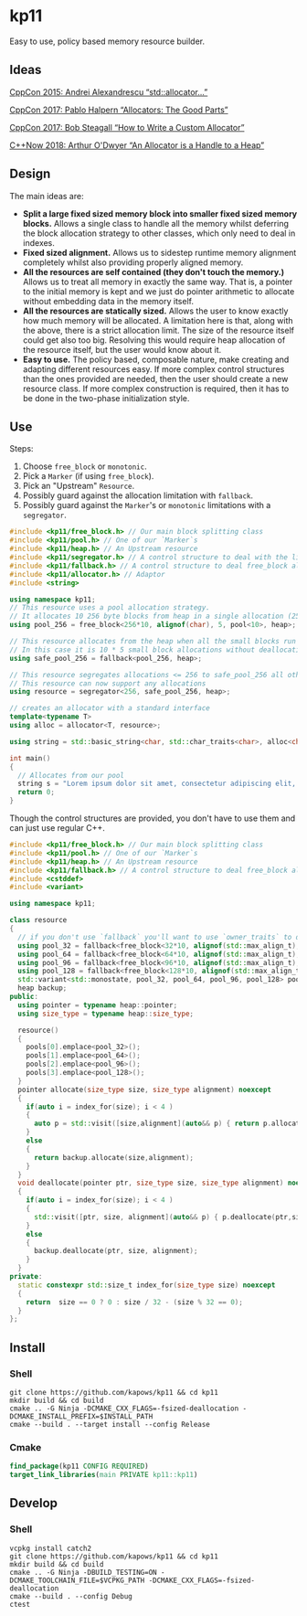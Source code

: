 # kp11

Easy to use, policy based memory resource builder.

## Ideas

[CppCon 2015: Andrei Alexandrescu “std::allocator...”](https://www.youtube.com/watch?v=LIb3L4vKZ7U)

[CppCon 2017: Pablo Halpern “Allocators: The Good Parts”](https://www.youtube.com/watch?v=v3dz-AKOVL8)

[CppCon 2017: Bob Steagall “How to Write a Custom Allocator”](https://www.youtube.com/watch?v=kSWfushlvB8)

[C++Now 2018: Arthur O'Dwyer “An Allocator is a Handle to a Heap”](https://www.youtube.com/watch?v=0MdSJsCTRkY)

## Design

The main ideas are:

* **Split a large fixed sized memory block into smaller fixed sized memory blocks.**
Allows a single class to handle all the memory whilst deferring the block allocation strategy to other classes, which only need to deal in indexes.
* **Fixed sized alignment.**
Allows us to sidestep runtime memory alignment completely whilst also providing properly aligned memory.
* **All the resources are self contained (they don't touch the memory.)**
Allows us to treat all memory in exactly the same way. That is, a pointer to the initial memory is 
kept and we just do pointer arithmetic to allocate without embedding data in the memory itself.
* **All the resources are statically sized.**
Allows the user to know exactly how much memory will be allocated.
A limitation here is that, along with the above, there is a strict allocation limit.
The size of the resource itself could get also too big.
Resolving this would require heap allocation of the resource itself, but the user would know about it.
* **Easy to use.**
The policy based, composable nature, make creating and adapting different resources easy.
If more complex control structures than the ones provided are needed, then the user should create a new resource class.
If more complex construction is required, then it has to be done in the two-phase initialization style.

## Use

Steps:
1. Choose `free_block` or `monotonic`. 
2. Pick a `Marker` (if using `free_block`).
3. Pick an "Upstream" `Resource`.
4. Possibly guard against the allocation limitation with `fallback`.
5. Possibly guard against the `Marker`'s or `monotonic` limitations with a `segregator`.

```cpp
#include <kp11/free_block.h> // Our main block splitting class
#include <kp11/pool.h> // One of our `Marker`s
#include <kp11/heap.h> // An Upstream resource
#include <kp11/segregator.h> // A control structure to deal with the limitations of the pool 
#include <kp11/fallback.h> // A control structure to deal free_block allocation limitations
#include <kp11/allocator.h> // Adaptor
#include <string>

using namespace kp11;
// This resource uses a pool allocation strategy.
// It allocates 10 256 byte blocks from heap in a single allocation (2560 bytes) (up to 5 times).
using pool_256 = free_block<256*10, alignof(char), 5, pool<10>, heap>;

// This resource allocates from the heap when all the small blocks run out.
// In this case it is 10 * 5 small block allocations without deallocations.
using safe_pool_256 = fallback<pool_256, heap>;

// This resource segregates allocations <= 256 to safe_pool_256 all others go to heap.
// This resource can now support any allocations
using resource = segregator<256, safe_pool_256, heap>;

// creates an allocator with a standard interface
template<typename T>
using alloc = allocator<T, resource>;

using string = std::basic_string<char, std::char_traits<char>, alloc<char>>;

int main()
{
  // Allocates from our pool
  string s = "Lorem ipsum dolor sit amet, consectetur adipiscing elit, sed do eiusmod tempor incididunt ut labore et dolore magna aliqua."
  return 0;
}
```

Though the control structures are provided, you don't have to use them and can just use regular C++.

```cpp
#include <kp11/free_block.h> // Our main block splitting class
#include <kp11/pool.h> // One of our `Marker`s
#include <kp11/heap.h> // An Upstream resource
#include <kp11/fallback.h> // A control structure to deal free_block allocation limitations
#include <cstddef>
#include <variant>

using namespace kp11;

class resource 
{
  // if you don't use `fallback` you'll want to use `owner_traits` to deal with ownership.
  using pool_32 = fallback<free_block<32*10, alignof(std::max_align_t), 10, pool<10>, heap>,heap>;
  using pool_64 = fallback<free_block<64*10, alignof(std::max_align_t), 10, pool<10>, heap>,heap>;
  using pool_96 = fallback<free_block<96*10, alignof(std::max_align_t), 10, pool<10>, heap>,heap>;
  using pool_128 = fallback<free_block<128*10, alignof(std::max_align_t), 5, pool<10>, heap>,heap>;
  std::variant<std::monostate, pool_32, pool_64, pool_96, pool_128> pools[4]; 
  heap backup;
public:
  using pointer = typename heap::pointer;
  using size_type = typename heap::size_type;

  resource()
  {
    pools[0].emplace<pool_32>();
    pools[1].emplace<pool_64>();
    pools[2].emplace<pool_96>();
    pools[3].emplace<pool_128>();
  }
  pointer allocate(size_type size, size_type alignment) noexcept
  {
    if(auto i = index_for(size); i < 4 )
    {
      auto p = std::visit([size,alignment](auto&& p) { return p.allocate(size,alignment);}, pools[size / 32]);
    }
    else
    {
      return backup.allocate(size,alignment);
    }
  }
  void deallocate(pointer ptr, size_type size, size_type alignment) noexcept
  {
    if(auto i = index_for(size); i < 4 )
    {
      std::visit([ptr, size, alignment](auto&& p) { p.deallocate(ptr,size,alignment);}, pools[size / 32]);
    }
    else
    {
      backup.deallocate(ptr, size, alignment);
    }
  }
private:
  static constexpr std::size_t index_for(size_type size) noexcept
  {
    return  size == 0 ? 0 : size / 32 - (size % 32 == 0);
  }
};
```

## Install

### Shell

```Shell
git clone https://github.com/kapows/kp11 && cd kp11
mkdir build && cd build
cmake .. -G Ninja -DCMAKE_CXX_FLAGS=-fsized-deallocation -DCMAKE_INSTALL_PREFIX=$INSTALL_PATH
cmake --build . --target install --config Release
```

### Cmake

```Cmake
find_package(kp11 CONFIG REQUIRED)
target_link_libraries(main PRIVATE kp11::kp11)
```

## Develop

### Shell

```Shell
vcpkg install catch2
git clone https://github.com/kapows/kp11 && cd kp11
mkdir build && cd build
cmake .. -G Ninja -DBUILD_TESTING=ON -DCMAKE_TOOLCHAIN_FILE=$VCPKG_PATH -DCMAKE_CXX_FLAGS=-fsized-deallocation
cmake --build . --config Debug
ctest
```